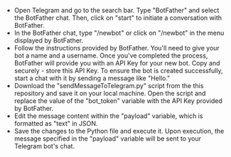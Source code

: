 - Open Telegram and go to the search bar. Type "BotFather" and select the BotFather chat. Then, click on "start" to initiate a conversation with BotFather.
- In the BotFather chat, type "/newbot" or click on "/newbot" in the menu displayed by BotFather.
- Follow the instructions provided by BotFather. You'll need to give your bot a name and a username. Once you've completed the process, BotFather will provide you with an API Key for your new bot. Copy and securely - store this API Key. To ensure the bot is created successfully, start a chat with it by sending a message like "Hello."
- Download the "sendMessageToTelegram.py" script from the this repository and save it on your local machine. Open the script and replace the value of the "bot_token" variable with the API Key provided by BotFather.
- Edit the message content within the "payload" variable, which is formatted as "text" in JSON.
- Save the changes to the Python file and execute it. Upon execution, the message specified in the "payload" variable will be sent to your Telegram bot's chat.
